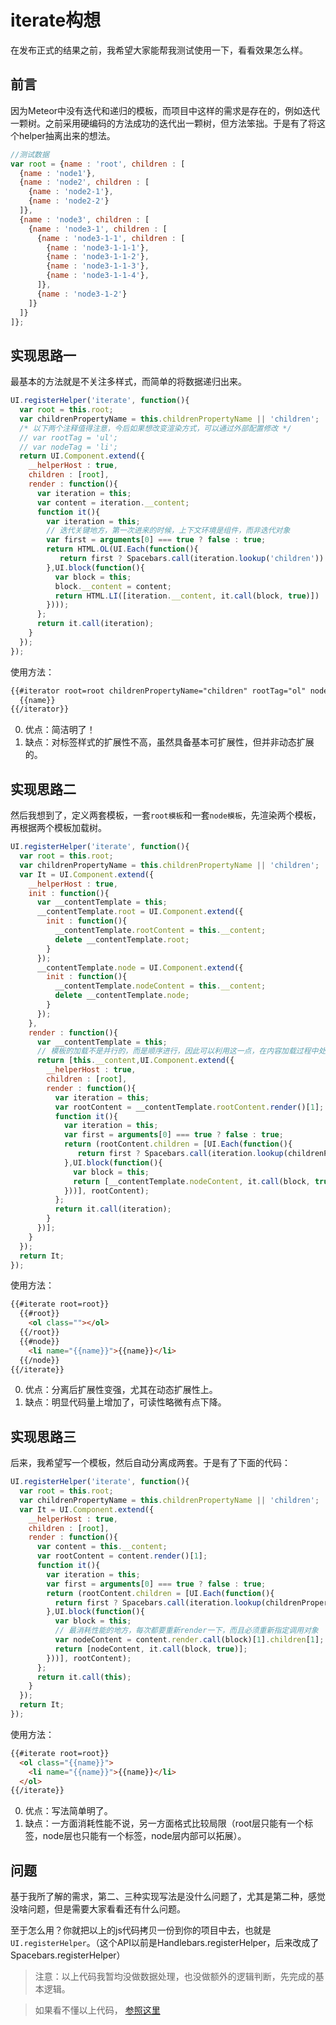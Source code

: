 iterate构想
==========

在发布正式的结果之前，我希望大家能帮我测试使用一下，看看效果怎么样。

##  前言

因为Meteor中没有迭代和递归的模板，而项目中这样的需求是存在的，例如迭代一颗树。之前采用硬编码的方法成功的迭代出一颗树，但方法笨拙。于是有了将这个helper抽离出来的想法。

```javascript
//测试数据
var root = {name : 'root', children : [
  {name : 'node1'},
  {name : 'node2', children : [
    {name : 'node2-1'},
    {name : 'node2-2'}
  ]},
  {name : 'node3', children : [
    {name : 'node3-1', children : [
      {name : 'node3-1-1', children : [
        {name : 'node3-1-1-1'},
        {name : 'node3-1-1-2'},
        {name : 'node3-1-1-3'},
        {name : 'node3-1-1-4'},
      ]},
      {name : 'node3-1-2'}
    ]}
  ]}
]};

```

##  实现思路一

最基本的方法就是不关注多样式，而简单的将数据递归出来。

```javascript
UI.registerHelper('iterate', function(){
  var root = this.root;
  var childrenPropertyName = this.childrenPropertyName || 'children';
  /* 以下两个注释值得注意，今后如果想改变渲染方式，可以通过外部配置修改 */
  // var rootTag = 'ul';
  // var nodeTag = 'li';
  return UI.Component.extend({
    __helperHost : true,
    children : [root],
    render : function(){
      var iteration = this;
      var content = iteration.__content;
      function it(){
        var iteration = this;
        // 迭代关键地方，第一次进来的时候，上下文环境是组件，而非迭代对象
        var first = arguments[0] === true ? false : true;
        return HTML.OL(UI.Each(function(){
           return first ? Spacebars.call(iteration.lookup('children')) : Spacebars.dataMustache(Spacebars.dot(iteration.lookup('.'),'children'));
        },UI.block(function(){
          var block = this;
          block.__content = content;
          return HTML.LI([iteration.__content, it.call(block, true)])
        })));
      };
      return it.call(iteration);
    }
  });
});
```

使用方法：

```html
{{#iterator root=root childrenPropertyName="children" rootTag="ol" nodeTag="li"}}
  {{name}}
{{/iterator}}
```

0.  优点：简洁明了！
0.  缺点：对标签样式的扩展性不高，虽然具备基本可扩展性，但并非动态扩展的。

## 实现思路二

然后我想到了，定义两套模板，一套`root模板`和一套`node模板`，先渲染两个模板，再根据两个模板加载树。

```javascript
UI.registerHelper('iterate', function(){
  var root = this.root;
  var childrenPropertyName = this.childrenPropertyName || 'children';
  var It = UI.Component.extend({
    __helperHost : true,
    init : function(){
      var __contentTemplate = this;
      __contentTemplate.root = UI.Component.extend({
        init : function(){
          __contentTemplate.rootContent = this.__content;
          delete __contentTemplate.root;
        }
      });
      __contentTemplate.node = UI.Component.extend({
        init : function(){
          __contentTemplate.nodeContent = this.__content;
          delete __contentTemplate.node;
        }
      });
    },
    render : function(){
      var __contentTemplate = this;
      // 模板的加载不是并行的，而是顺序进行，因此可以利用这一点，在内容加载过程中处理模板但不返回，利用后面的组件得到处理过的模板再加载数据
      return [this.__content,UI.Component.extend({
        __helperHost : true,
        children : [root],
        render : function(){
          var iteration = this;
          var rootContent = __contentTemplate.rootContent.render()[1];
          function it(){
            var iteration = this;
            var first = arguments[0] === true ? false : true;
            return (rootContent.children = [UI.Each(function(){
               return first ? Spacebars.call(iteration.lookup(childrenPropertyName)) : Spacebars.dataMustache(Spacebars.dot(iteration.lookup('.'),childrenPropertyName));
            },UI.block(function(){
              var block = this;
              return [__contentTemplate.nodeContent, it.call(block, true)];
            }))], rootContent);
          };
          return it.call(iteration);
        }
      })];
    }
  });
  return It;
});
```

使用方法：

```html
{{#iterate root=root}}
  {{#root}}
    <ol class=""></ol>
  {{/root}}
  {{#node}}
    <li name="{{name}}">{{name}}</li>
  {{/node}}
{{/iterate}}
```

0.  优点：分离后扩展性变强，尤其在动态扩展性上。
0.  缺点：明显代码量上增加了，可读性略微有点下降。

##  实现思路三

后来，我希望写一个模板，然后自动分离成两套。于是有了下面的代码：

```javascript
UI.registerHelper('iterate', function(){
  var root = this.root;
  var childrenPropertyName = this.childrenPropertyName || 'children';
  var It = UI.Component.extend({
    __helperHost : true,
    children : [root],
    render : function(){
      var content = this.__content;
      var rootContent = content.render()[1];
      function it(){
        var iteration = this;
        var first = arguments[0] === true ? false : true;
        return (rootContent.children = [UI.Each(function(){
          return first ? Spacebars.call(iteration.lookup(childrenPropertyName)) : Spacebars.dataMustache(Spacebars.dot(iteration.lookup('.'),childrenPropertyName));
        },UI.block(function(){
          var block = this;
          // 最消耗性能的地方，每次都要重新render一下，而且必须重新指定调用对象
          var nodeContent = content.render.call(block)[1].children[1];
          return [nodeContent, it.call(block, true)];
        }))], rootContent);
      };
      return it.call(this);
    }
  });
  return It;
});
```

使用方法：

```html
{{#iterate root=root}}
  <ol class="{{name}}">
    <li name="{{name}}">{{name}}</li>
  </ol>
{{/iterate}}
```

0.  优点：写法简单明了。
0.  缺点：一方面消耗性能不说，另一方面格式比较局限（root层只能有一个标签，node层也只能有一个标签，node层内部可以拓展）。


## 问题

基于我所了解的需求，第二、三种实现写法是没什么问题了，尤其是第二种，感觉没啥问题，但是需要大家看看还有什么问题。

至于怎么用？你就把以上的js代码拷贝一份到你的项目中去，也就是`UI.registerHelper`。（这个API以前是Handlebars.registerHelper，后来改成了Spacebars.registerHelper）

> 注意：以上代码我暂均没做数据处理，也没做额外的逻辑判断，先完成的基本逻辑。

> 如果看不懂以上代码， [参照这里](https://github.com/a272121742/DE-Grid/blob/master/%E6%A8%A1%E6%9D%BFvsJS.md)

